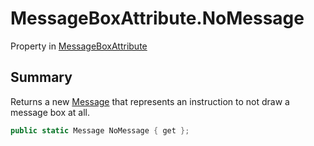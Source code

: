 # MessageBoxAttribute.NoMessage

Property in [MessageBoxAttribute](/docs/api/csharp/yarn.unity.messageboxattribute.md)

## Summary


Returns a new  <a href="yarn.unity.messageboxattribute.message.md">Message</a>  that represents an instruction
to not draw a message box at all.


```csharp
public static Message NoMessage { get };
```

